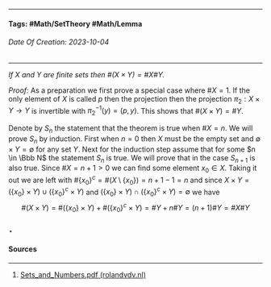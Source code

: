 __________________________________________________________________________
#### **Tags:** #Math/SetTheory #Math/Lemma
###### *Date Of Creation: 2023-10-04*
__________________________________________________________________________

*If $X$ and $Y$ are finite sets then $\#(X \times Y) = \# X \# Y$.*

*Proof:* As a preparation we first prove a special case where $\# X = 1$. If the only element of $X$ is called $p$ then the projection then the projection $\pi _2 : X \times Y \rightarrow Y$ is invertible with $\pi _2 ^{-1} (y) = (p,y)$. This shows that $\# (X \times Y) = \# Y$.

Denote by $S_n$ the statement that the theorem is true when $\# X = n$. We will prove $S_n$ by induction. First when $n = 0$ then $X$ must be the empty set and $\emptyset \times Y = \emptyset$ for any set $Y$. Next for the induction step assume that for some $n \in \Bbb N$ the statement $S_n$ is true. We will prove that in the case $S_{n+1}$ is also true. Since $\# X = n + 1 > 0$ we can find some element $x_0 \in X$. Taking it out we are left with $\# \{x_0 \} ^ c = \# (X \setminus \{ x_0 \}) = n +1 -1 = n$ and since $X \times Y = (\{ x_0 \} \times Y) \cup (\{ x_0 \}^ c \times Y)$ and $(\{ x_0 \} \times Y) \cap (\{ x_0 \}^c \times Y) = \emptyset$ we have $$\#(X \times Y) = \#(\{ x_0 \} \times Y) + \#(\{ x_0 \}^c \times Y) = \#Y + n\#Y = (n +1)\#Y = \#X\#Y$$  
$\star$ 
#### Sources
__________________________________________________________________________
1. [Sets_and_Numbers.pdf (rolandvdv.nl)](https://www.rolandvdv.nl/Sets_and_Numbers.pdf)